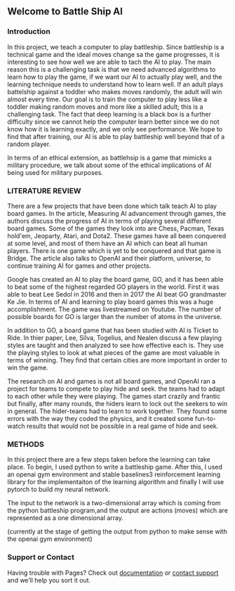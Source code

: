 ## Welcome to Battle Ship AI

### Introduction

In this project, we teach a computer to play battleship. Since battleship is a technical game and the ideal moves change sa the game progresses, it is interesting to see how well we are able to tach the AI to play. The main reason this is a challenging task is that we need advanced algorithms to learn how to play the game, if we want our AI to actually play well, and the learning technique needs to understand how to learn well. If an adult plays battelship against a toddler who makes moves randomly, the adult will win almost every time. Our goal is to train the computer to play less like a toddler making random moves and more like a skilled adult; this is a challenging task. The fact that deep learning is a black box is a further difficulty since we cannot help the computer learn better since we do not know how it is learning exactly, and we only see performance. We hope to find that after training, our AI is able to play battleship well beyond that of a random player.

In terms of an ethical extension, as battlehsip is a game that mimicks a military procedure, we talk about some of the ethical implications of AI being used for military purposes.

### LITERATURE REVIEW

There are a few projects that have been done which talk teach AI to play board games. In the article, Measuring AI advancement through games, the authors discuss the progress of AI in terms of playing several different board games. Some of the games they look into are Chess, Pacman, Texas hold'em, Jeoparty, Atari, and Dota2. These games have all been conquered at some level, and most of them have an AI which can beat all human players. There is one game which is yet to be conquered and that game is Bridge. The article also talks to OpenAI and their platform, universe, to continue training AI for games and other projects.

Google has created an AI to play the board game, GO, and it has been able to beat some of the highest regarded GO players in the world. First it was able to beat Lee Sedol in 2016 and then in 2017 the AI beat GO grandmaster Ke Jie. In terms of AI and learning to play board games this was a huge accomplishment. The game was livestreamed on Youtube. The number of possible boards for GO is larger than the number of atoms in the universe.

In addition to GO, a board game that has been studied with AI is Ticket to Ride. In thier paper, Lee, Silva, Togelius, and Nealen discuss a few playing styles are taught and then analyzed to see how effective each is. They use the playing styles to look at what pieces of the game are most valuable in terms of winning. They find that certain cities are more important in order to win the game.

The research on AI and games is not all board games, and OpenAI ran a project for teams to compete to play hide and seek. the teams had to adapt to each other while they were playing. The games start crazily and frantic but finally, after many rounds, the hiders learn to lock out the seekers to win in general. The hider-teams had to learn to work together. They found some errors with the way they coded the physics, and it created some fun-to-watch results that would not be possible in a real game of hide and seek.

### METHODS

In this project there are a few steps taken before the learning can take place. To begin, I used python to write a battleship game. After this, I used an openai gym environment and stable baselines3 reinforcement learning library for the implementaiton of the learning algorithm and finally I will use pytorch to build my neural network. 

The input to the network is a two-dimensional array which is coming from the python battleship program,and the output are actions (moves) which are represented as a one dimensional array. 

(currently at the stage of getting the output from python to make sense with the openai gym environment)

### Support or Contact

Having trouble with Pages? Check out [documentation](https://docs.github.com/categories/github-pages-basics/) or [contact support](https://support.github.com/contact) and we’ll help you sort it out.
